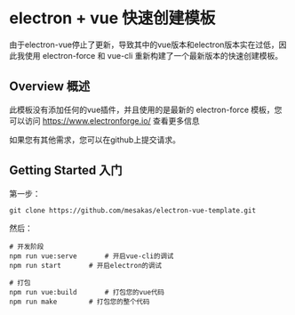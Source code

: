 # electron + vue 快速创建模板

由于electron-vue停止了更新，导致其中的vue版本和electron版本实在过低，因此我使用 electron-force 和 vue-cli 重新构建了一个最新版本的快速创建模板。





## Overview 概述

此模板没有添加任何的vue插件，并且使用的是最新的 electron-force 模板，您可以访问 https://www.electronforge.io/ 查看更多信息



如果您有其他需求，您可以在github上提交请求。





## Getting Started 入门

第一步：

``` 
git clone https://github.com/mesakas/electron-vue-template.git
```

然后：

``` 
# 开发阶段
npm run vue:serve		# 开启vue-cli的调试 
npm run start		# 开启electron的调试

# 打包
npm run vue:build		# 打包您的vue代码
npm run make		# 打包您的整个代码
```


